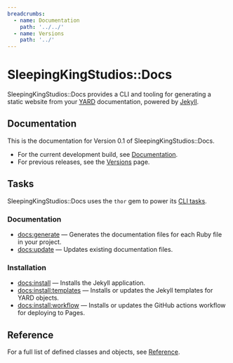 ```yaml
---
breadcrumbs:
  - name: Documentation
    path: '../../'
  - name: Versions
    path: '../'
---
```


# SleepingKingStudios::Docs

SleepingKingStudios::Docs provides a CLI and tooling for generating a static website from your [YARD](https://rubydoc.info/gems/yard/file/README.md) documentation, powered by [Jekyll](https://jekyllrb.com/).

## Documentation

This is the documentation for Version 0.1 of SleepingKingStudios::Docs.

- For the current development build, see [Documentation]({{site.baseurl}}/).
- For previous releases, see the [Versions]({{site.baseurl}}/versions) page.

## Tasks

SleepingKingStudios::Docs uses the `thor` gem to power its [CLI tasks](./tasks).

### Documentation

- [docs:generate](./tasks#docs-generate) &mdash; Generates the documentation files for each Ruby file in your project.
- [docs:update](./tasks#docs-update) &mdash; Updates existing documentation files.

### Installation

- [docs:install](./tasks#docs-install) &mdash; Installs the Jekyll application.
- [docs:install:templates](./tasks#docs-install-templates) &mdash; Installs or updates the Jekyll templates for YARD objects.
- [docs:install:workflow](./tasks#docs-install-workflow) &mdash; Installs or updates the GitHub actions workflow for deploying to Pages.

## Reference

For a full list of defined classes and objects, see [Reference](./reference).
